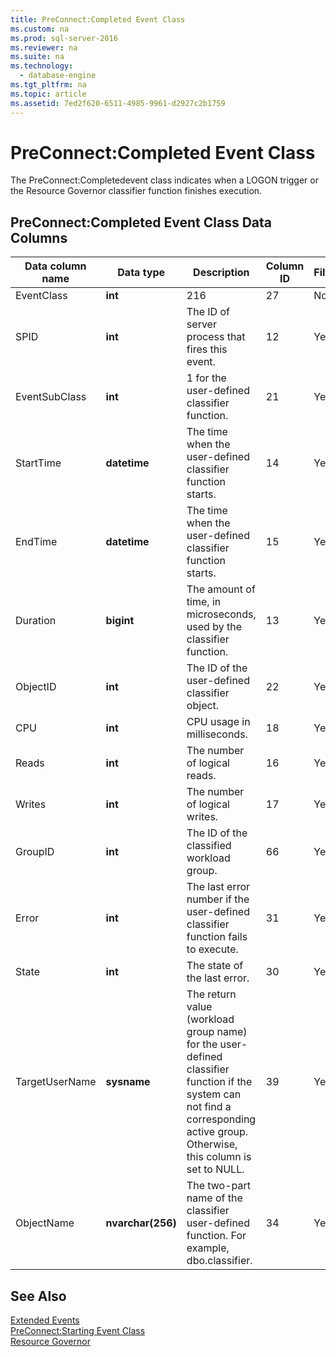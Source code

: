 ```yaml
---
title: PreConnect:Completed Event Class
ms.custom: na
ms.prod: sql-server-2016
ms.reviewer: na
ms.suite: na
ms.technology: 
  - database-engine
ms.tgt_pltfrm: na
ms.topic: article
ms.assetid: 7ed2f620-6511-4985-9961-d2927c2b1759
---
```

# PreConnect:Completed Event Class
  The PreConnect:Completedevent class indicates when a LOGON trigger or the Resource Governor classifier function finishes execution.  
  
## PreConnect:Completed Event Class Data Columns  
  
|Data column name|Data type|Description|Column ID|Filterable|  
|----------------------|---------------|-----------------|---------------|----------------|  
|EventClass|**int**|216|27|No|  
|SPID|**int**|The ID of server process that fires this event.|12|Yes|  
|EventSubClass|**int**|1 for the user\-defined classifier function.|21|Yes|  
|StartTime|**datetime**|The time when the user\-defined classifier function starts.|14|Yes|  
|EndTime|**datetime**|The time when the user\-defined classifier function starts.|15|Yes|  
|Duration|**bigint**|The amount of time, in microseconds, used by the classifier function.|13|Yes|  
|ObjectID|**int**|The ID of the user\-defined classifier object.|22|Yes|  
|CPU|**int**|CPU usage in milliseconds.|18|Yes|  
|Reads|**int**|The number of logical reads.|16|Yes|  
|Writes|**int**|The number of logical writes.|17|Yes|  
|GroupID|**int**|The ID of the classified workload group.|66|Yes|  
|Error|**int**|The last error number if the user\-defined classifier function fails to execute.|31|Yes|  
|State|**int**|The state of the last error.|30|Yes|  
|TargetUserName|**sysname**|The return value \(workload group name\) for the user\-defined classifier function if the system can not find a corresponding active group. Otherwise, this column is set to NULL.|39|Yes|  
|ObjectName|**nvarchar\(256\)**|The two\-part name of the classifier user\-defined function. For example, dbo.classifier.|34|Yes|  
  
## See Also  
 [Extended Events](../../Topics/TopicNameNotContainA/Extended-Events.md)   
 [PreConnect:Starting Event Class](../Topic/PreConnect:Starting%20Event%20Class.md)   
 [Resource Governor](../../Topics/TopicNameNotContainA/Resource-Governor.md)  
  
  